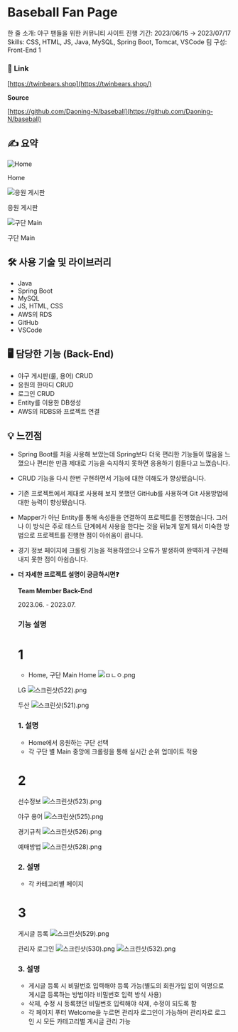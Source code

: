 # Baseball Fan Page

한 줄 소개: 야구 팬들을 위한 커뮤니티 사이트
진행 기간: 2023/06/15 → 2023/07/17
Skills: CSS, HTML, JS, Java, MySQL, Spring Boot, Tomcat, VSCode
팀 구성: Front-End 1

### 🔗 Link

[https://twinbears.shop](https://twinbears.shop/)

**Source**

[https://github.com/Daoning-N/baseball](https://github.com/Daoning-N/baseball)

## ✍️ 요약

![Home](https://github.com/Daoning-N/mbtiPJ/assets/121539291/e0030452-8c23-4c50-bc49-abe666cff639)


Home

![응원 게시판](https://github.com/Daoning-N/mbtiPJ/assets/121539291/1fd02cb4-6c5f-44d5-88e9-542cfe0500c7)

응원 게시판

![구단 Main](https://github.com/Daoning-N/mbtiPJ/assets/121539291/cb231788-423f-4651-9f07-c400c858e056)

구단 Main

## 🛠 사용 기술 및 라이브러리

- Java
- Spring Boot
- MySQL
- JS, HTML, CSS
- AWS의 RDS
- GitHub
- VSCode

## 🖥 담당한 기능 (**Back-End**)

- 야구 게시판(룰, 용어) CRUD
- 응원의 한마디 CRUD
- 로그인 CRUD
- Entity를 이용한 DB생성
- AWS의 RDBS와 프로젝트 연결

## 💡 느낀점

- Spring Boot를 처음 사용해 보았는데 Spring보다 더욱 편리한 기능들이 많음을 느꼈으나
편리한 만큼 제대로 기능을 숙지하지 못하면 응용하기 힘들다고 느꼈습니다.
- CRUD 기능을 다시 한번 구현하면서 기능에 대한 이해도가 향상됐습니다.
- 기존 프로젝트에서 제대로 사용해 보지 못했던 GitHub를 사용하며 Git 사용방법에 대한 능력이 향상됐습니다.
- Mapper가 아닌 Entity를 통해 속성들을 연결하여 프로젝트를 진행했습니다. 그러나 이 방식은 주로 테스트 단계에서 사용을 한다는 것을 뒤늦게 알게 돼서 미숙한 방법으로 프로젝트를 진행한 점이 아쉬움이 큽니다.
- 경기 정보 페이지에 크롤링 기능을 적용하였으나 오류가 발생하여 완벽하게 구현해 내지 못한 점이 아쉽습니다.

- **더 자세한 프로젝트 설명이 궁금하시면❓**
    
    **Team Member
    Back-End**
    
    2023.06. - 2023.07.
    
    ### 기능 설명

    # 1
    - Home, 구단 Main
    Home
    ![ㅁㄴㅇ.png](https://github.com/Daoning-N/mbtiPJ/assets/121539291/b7e04006-5690-43f7-a5c2-b363e2d03110)
    
    LG
    ![스크린샷(522).png](https://github.com/Daoning-N/mbtiPJ/assets/121539291/847144f0-a8a9-41dc-bef5-ccee1f8f5abb)

    두산
    ![스크린샷(521).png](https://github.com/Daoning-N/mbtiPJ/assets/121539291/575af88a-0aa8-4895-97f7-5c2970cbb7ba)

    ### 1. 설명
    - Home에서 응원하는 구단 선택
    - 각 구단 별 Main 중앙에 크롤링을 통해 실시간 순위 업데이트 적용

    # 2
    선수정보
    ![스크린샷(523).png](https://github.com/Daoning-N/mbtiPJ/assets/121539291/c2c1dc40-619d-4558-b7d3-c1b69b8931b5)
    
    야구 용어
    ![스크린샷(525).png](https://github.com/Daoning-N/mbtiPJ/assets/121539291/be6a9439-ee20-4ea7-83db-0cb1c8aa2169)
  
    경기규칙
    ![스크린샷(526).png](https://github.com/Daoning-N/mbtiPJ/assets/121539291/d8c4fcd4-cd21-44ae-b881-2849ec17c7c1)
    
    예매방법
    ![스크린샷(528).png](https://github.com/Daoning-N/mbtiPJ/assets/121539291/0962e3d7-8f03-444c-a8ad-825c9c6cdcfb)
    
    ### 2. 설명
     - 각 카테고리별 페이지

    # 3
    게시글 등록
    ![스크린샷(529).png](https://github.com/Daoning-N/mbtiPJ/assets/121539291/ee3563e2-204f-4576-8942-03a4849ab394)
    
    관리자 로그인
    ![스크린샷(530).png](https://github.com/Daoning-N/mbtiPJ/assets/121539291/fd27619c-b1e7-4cbd-abda-f6f808ef3cb5)
    ![스크린샷(532).png](https://github.com/Daoning-N/mbtiPJ/assets/121539291/3492ccc5-65f6-4669-b7c7-ec1f81e121bc)

    ### 3. 설명
    - 게시글 등록 시 비밀번호 입력해야 등록 가능(별도의 회원가입 없이 익명으로 게시글 등록하는 방법이라 비밀번호 입력 방식 사용)
    - 삭제, 수정 시 등록했던 비밀번호 입력해야 삭제, 수정이 되도록 함
    - 각 페이지 푸터 Welcome을 누르면 관리자 로그인이 가능하며 관리자로 로그인 시 모든 카테고리별 게시글 관리 가능
    
    
